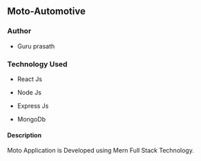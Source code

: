 ## Moto-Automotive 

### Author 

* Guru prasath 

### Technology Used 

* React Js

* Node Js 

* Express Js 

* MongoDb 

#### Description

Moto Application is Developed using Mern Full Stack Technology. 
